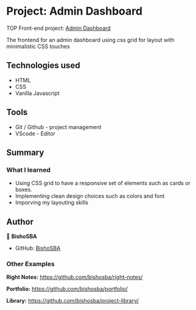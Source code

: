 # Project: Admin Dashboard
TOP Front-end project: [Admin Dashboard](https://bishosba.github.io/project-admin-dashboard/)

The frontend for an admin dashboard using css grid for layout with minimalistic CSS touches

## Technologies used
* HTML
* CSS
* Vanilla Javascript

## Tools
* Git / Github - project management
* VScode - Editor

## Summary

### What I learned

* Using CSS grid to have a responsive set of elements such as cards or boxes.
* Implementing clean design choices such as colors and font
* Imporving my layouting skills

## Author

👤 **BishoSBA**
* GitHub: [BishoSBA](https://github.com/BishoSBA)

### Other Examples
**Right Notes:** https://github.com/bishosba/right-notes/

**Portfolio:** https://github.com/bishosba/portfolio/

**Library:** https://github.com/bishosba/project-library/
